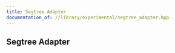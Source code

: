 ```yaml
---
title: Segtree Adapter
documentation_of: //library/experimental/segtree_adapter.hpp
---
```

## Segtree Adapter